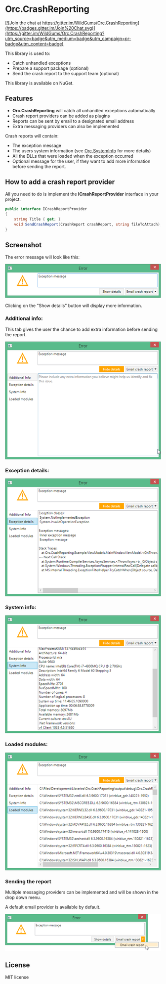 Orc.CrashReporting
======================

[![Join the chat at https://gitter.im/WildGums/Orc.CrashReporting](https://badges.gitter.im/Join%20Chat.svg)](https://gitter.im/WildGums/Orc.CrashReporting?utm_source=badge&utm_medium=badge&utm_campaign=pr-badge&utm_content=badge)

This library is used to:
- Catch unhandled exceptions
- Prepare a support package (optional)
- Send the crash report to the support team (optional)

This library is available on NuGet.

Features
----------

- **Orc.CrashReporting** will catch all unhandled exceptions automatically
- Crash report providers can be added as plugins
- Reports can be sent by email to a designated email address
- Extra messaging providers can also be implemented

Crash reports will contain:
- The exception message
- The users system information (see [Orc.SystemInfo](https://github.com/WildGums/Orc.SystemInfo) for more details)
- All the DLLs that were loaded when the exception occurred
- Optional message for the user, if they want to add more information before sending the report.

How to add a crash report provider
---------------------------------

All you need to do is implement the **ICrashReportProvider** interface in your project.

```c#
public interface ICrashReportProvider
{
    string Title { get; }
    void SendCrashReport(CrashReport crashReport, string fileToAttach);
}
```

Screenshot
---------------

The error message will look like this:

![Orc.CrashReporting 01](doc/images/Orc.CrashReporting_01.png)

Clicking on the "Show details" button will display more information.

### Additional info:

This tab gives the user the chance to add extra information before sending the report.

![Additional info](doc/images/Orc.CrashReporting_02.png)

### Exception details:

![Exception details](doc/images/Orc.CrashReporting_03.png)

### System info:

![System info](doc/images/Orc.CrashReporting_04.png)

### Loaded modules:

![Loaded modules](doc/images/Orc.CrashReporting_05.png)

### Sending the report

Multiple messaging providers can be implemented and will be shown in the drop down menu. 

A default email provider is available by default.

![Orc.CrashReporting 04](doc/images/Orc.CrashReporting_06.png)


License
--------

MIT license
